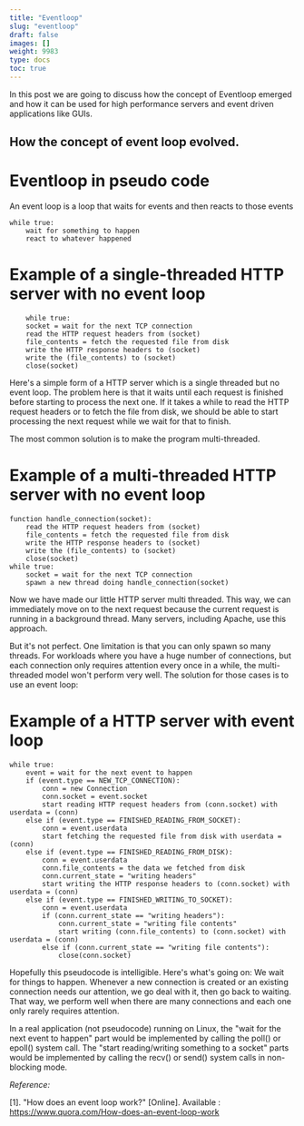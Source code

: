 ```yaml
---
title: "Eventloop"
slug: "eventloop"
draft: false
images: []
weight: 9983
type: docs
toc: true
---
```


In this post we are going to discuss how the concept of Eventloop emerged and how it can be used for high performance servers and event driven applications like GUIs.

## How the concept of event loop evolved.
# Eventloop in pseudo code #

An event loop is a loop that waits for events and then reacts to those events

    while true:
        wait for something to happen
        react to whatever happened
        

# Example of a single-threaded HTTP server with no event loop #        
        
        while true:
        socket = wait for the next TCP connection
        read the HTTP request headers from (socket)
        file_contents = fetch the requested file from disk
        write the HTTP response headers to (socket)
        write the (file_contents) to (socket)
        close(socket)

Here's a simple form of a HTTP server which is a single threaded but no event loop. The problem here is that it waits until each request is finished before starting to process the next one. If it takes a while to read the HTTP request headers or to fetch the file from disk, we should be able to start processing the next request while we wait for that to finish.

The most common solution is to make the program multi-threaded.        

# Example of a multi-threaded HTTP server with no event loop #

    function handle_connection(socket):
        read the HTTP request headers from (socket)
        file_contents = fetch the requested file from disk
        write the HTTP response headers to (socket)
        write the (file_contents) to (socket)
        close(socket)
    while true:
        socket = wait for the next TCP connection
        spawn a new thread doing handle_connection(socket)

Now we have made our little HTTP server multi threaded. This way, we can immediately move on to the next request because the current request is running in a background thread. Many servers, including Apache, use this approach.

But it's not perfect. One limitation is that you can only spawn so many threads. For workloads where you have a huge number of connections, but each connection only requires attention every once in a while, the multi-threaded model won't perform very well. The solution for those cases is to use an event loop:

# Example of a HTTP server with event loop #
    while true:
        event = wait for the next event to happen
        if (event.type == NEW_TCP_CONNECTION):
            conn = new Connection
            conn.socket = event.socket
            start reading HTTP request headers from (conn.socket) with userdata = (conn)
        else if (event.type == FINISHED_READING_FROM_SOCKET):
            conn = event.userdata
            start fetching the requested file from disk with userdata = (conn)
        else if (event.type == FINISHED_READING_FROM_DISK):
            conn = event.userdata
            conn.file_contents = the data we fetched from disk
            conn.current_state = "writing headers"
            start writing the HTTP response headers to (conn.socket) with userdata = (conn)
        else if (event.type == FINISHED_WRITING_TO_SOCKET):
            conn = event.userdata
            if (conn.current_state == "writing headers"):
                conn.current_state = "writing file contents"
                start writing (conn.file_contents) to (conn.socket) with userdata = (conn)
            else if (conn.current_state == "writing file contents"):
                close(conn.socket)

Hopefully this pseudocode is intelligible. Here's what's going on: We wait for things to happen. Whenever a new connection is created or an existing connection needs our attention, we go deal with it, then go back to waiting. That way, we perform well when there are many connections and each one only rarely requires attention.

In a real application (not pseudocode) running on Linux, the "wait for the next event to happen" part would be implemented by calling the poll() or epoll() system call. The "start reading/writing something to a socket" parts would be implemented by calling the recv() or send() system calls in non-blocking mode. 


*Reference:*

[1]. "How does an event loop work?" [Online]. Available : https://www.quora.com/How-does-an-event-loop-work

